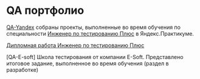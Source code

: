 # <a name=up />QA портфолио

[QA-Yandex](https://github.com/GZ5658/QA-Portfolio/blob/developer/QA-Yandex.md) собраны проекты, выполненные во время обучения по специальности [Инженер по тестированию Плюс](https://practicum.yandex.ru/qa-engineer-plus/) в Яндекс.Практикуме.

[Дипломная работа Инженер по тестированию Плюс](https://github.com/GZ5658/GZ11-Diplom_QAEngeneer)

[QA-E-soft] Школа тестирования от компании E-Soft. Представлено итоговое задание, выполненное во время обучения (раздел в разработке)
